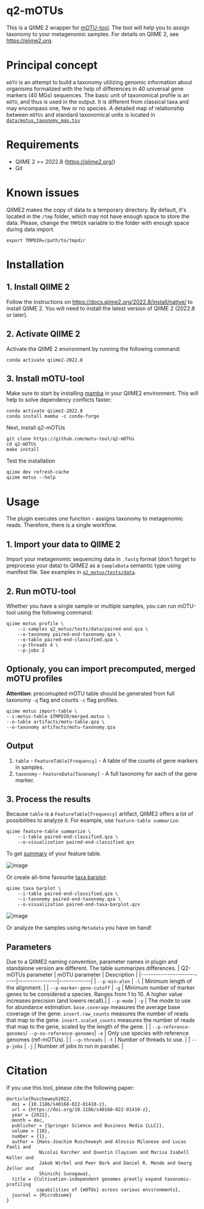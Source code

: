 # q2-mOTUs
This is a QIIME 2 wrapper for [mOTU-tool](https://motu-tool.org/). The tool will help you to assign taxonomy to your metagenomic samples.
For details on QIIME 2, see https://qiime2.org.

# Principal concept
`mOTU` is an attempt to build a taxonomy utilizing genomic information about organisms formalized with the help of differences in 40 universal gene markers (40 MGs) sequences. The basic unit of taxonomical profile is an
`mOTU`, and thus is used in the output. It is different from classical taxa and may encompass one, few or no species. A detailed map of relationship between `mOTUs` and standard taxonomical units is located in [`data/motus_taxonomy_map.tsv`](https://github.com/motu-tool/q2-mOTUs/tree/main/data/motus_taxonomy_map.tsv)

# Requirements
- QIIME 2 >= 2022.8 (https://qiime2.org/)
- Git

# Known issues
QIIME2 makes the copy of data to a temporary directory. By default, it's located in the `/tmp` folder, which may not have enough space to store the data. Please, change the `TMPDIR` variable to the folder with enough space during data import.
```
export TMPDIR=/path/to/tmpdir
```

# Installation
## 1. Install QIIME 2
Follow the instructions on https://docs.qiime2.org/2022.8/install/native/ to install QIIME 2. You will need to install the latest version of QIIME 2 (2022.8 or later).
## 2. Activate QIIME 2
Activate the QIIME 2 environment by running the following command:
```
conda activate qiime2-2022.8
```
## 3. Install mOTU-tool

Make sure to start by installing [mamba](https://mamba.readthedocs.io/en/latest/index.html) in your QIIME2 environment. This will help to solve dependency conflicts faster:
```
conda activate qiime2-2022.8
conda install mamba -c conda-forge
```

Next, install q2-mOTUs
```
git clone https://github.com/motu-tool/q2-mOTUs
cd q2-mOTUs
make install
```
Test the installation
```
qiime dev refresh-cache
qiime motus --help
```

# Usage

The plugin executes one function - assigns taxonomy to metagenomic reads. Therefore, there is a single workflow.
## 1. Import your data to QIIME 2
Import your metagenomic sequencing data in `.fastq` format (don't forget to preprocess your data) to QIIME2 as a `SampleData` semantic type using manifest file. See examples in [`q2_motus/tests/data`](https://github.com/motu-tool/q2-mOTUs/tree/main/q2_motus/tests/data).
## 2. Run mOTU-tool
Whether you have a single sample or multiple samples, you can run mOTU-tool using the following command:
```
qiime motus profile \
    --i-samples q2_motus/tests/data/paired-end.qza \
    --o-taxonomy paired-end-taxonomy.qza \
    --o-table paired-end-classified.qza \
    --p-threads 4 \
    --p-jobs 2
```

## Optionaly, you can import precomputed, merged mOTU profiles
**Attention**: precomupted mOTU table should be generated from full taxonomy `-q` flag and counts `-c` flag profiles.

```
qiime motus import-table \
--i-motus-table $TMPDIR/merged.motus \
--o-table artifacts/motu-table.qza \
--o-taxonomy artifacts/motu-taxonomy.qza
```

## Output
1. `table` - `FeatureTable[Frequency]` - A table of the counts of gene markers in samples.
2. `taxonomy` - `FeatureData[Taxonomy]` -  A full taxonomy for each of the gene marker.

## 3. Process the results
Because `table` is a `FeatureTable[Frequency]` artifact, QIIME2 offers a lot of possibilities to analyze it. For example, use `feature-table summarize`:
```
qiime feature-table summarize \
    --i-table paired-end-classified.qza \
    --o-visualization paired-end-classified.qzv
```
To get [summary](https://view.qiime2.org/visualization/?type=html&src=https%3A%2F%2Fdl.dropbox.com%2Fs%2Fxp6943zk9mvzu72%2Fpaired-end-classified.qzv%3Fdl%3D1) of your feature table.

![image](example_output/table-summary.png)

Or create all-time favourite [taxa barplot](https://view.qiime2.org/visualization/?type=html&src=https%3A%2F%2Fdl.dropbox.com%2Fs%2Fe1nbhx48urmwk48%2Fpaired-end-taxa-barplot.qzv%3Fdl%3D1):
```
qiime taxa barplot \
    --i-table paired-end-classified.qza \
    --i-taxonomy paired-end-taxonomy.qza \
    --o-visualization paired-end-taxa-barplot.qzv
```

![image](example_output/taxa-barplot.png)

Or analyze the samples using `Metadata` you have on hand!

## Parameters
Due to a QIIME2 naming convention, parameter names in plugin and standalone version are different. The table summarizes differences.
| Q2-mOTUs parameter        | mOTU parameter | Description |
|---------------------------|----------------|-------------|
| `--p-min-alen`            | `-l`           | Minimum length of the alignment. |
| `--p-marker-gene-cutoff`  | `-g`           | Minimum number of marker genes to be considered a species.  Ranges from 1 to 10. A higher value increases precision (and lowers recall).|
| `--p-mode`                | `-y`           | The mode to use for abundance estimation. `base.coverage` measures the average base coverage of the gene. `insert.raw_counts` measures the number of reads that map to the gene. `insert.scaled_counts` measures the number of reads that map to the gene, scaled by the length of the gene. |
| `--p-reference-genomes`/  `--p-no-reference-genomes`| `-e`           | Only use species with reference genomes (ref-mOTUs).  |
| `--p-threads`             | `-t`           | Number of threads to use. |
| `--p-jobs`                | `-j`           | Number of jobs to run in parallel. |

# Citation
If you use this tool, please cite the following paper:
```
@article{Ruscheweyh2022,
  doi = {10.1186/s40168-022-01410-z},
  url = {https://doi.org/10.1186/s40168-022-01410-z},
  year = {2022},
  month = dec,
  publisher = {Springer Science and Business Media {LLC}},
  volume = {10},
  number = {1},
  author = {Hans-Joachim Ruscheweyh and Alessio Milanese and Lucas Paoli and
            Nicolai Karcher and Quentin Clayssen and Marisa Isabell Keller and
            Jakob Wirbel and Peer Bork and Daniel R. Mende and Georg Zeller and
            Shinichi Sunagawa},
  title = {Cultivation-independent genomes greatly expand taxonomic-profiling
           capabilities of {mOTUs} across various environments},
  journal = {Microbiome}
}
```
